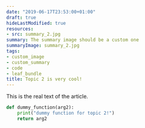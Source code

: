 ```yaml
---
date: "2019-06-17T23:53:00+01:00"
draft: true
hideLastModified: true
resources:
- src: summary_2.jpg
summary: The summary image should be a custom one
summaryImage: summary_2.jpg
tags:
- custom_image
- custom_summary
- code
- leaf_bundle
title: Topic 2 is very cool!
---
```


This is the real text of the article. 

```python
def dummy_function(arg2):
    print("dummy function for topic 2!")
    return arg2
```